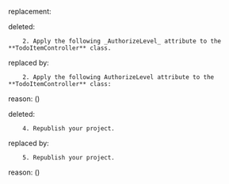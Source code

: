 replacement:

deleted:

		2. Apply the following _AuthorizeLevel_ attribute to the **TodoItemController** class.

replaced by:

		2. Apply the following AuthorizeLevel attribute to the **TodoItemController** class:

reason: ()

deleted:

		4. Republish your project.

replaced by:

		5. Republish your project.

reason: ()

